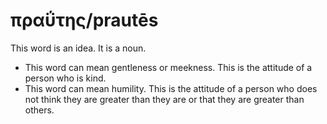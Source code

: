 # πραΰτης/prautēs

This word is an idea. It is a noun. 

* This word can mean gentleness or meekness. This is the attitude of a person who is kind.
* This word can mean humility. This is the attitude of a person who does not think they are greater than they are or that they are greater than others. 
